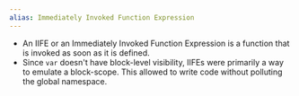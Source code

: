 ```yaml
---
alias: Immediately Invoked Function Expression
---
```


- An IIFE or an Immediately Invoked Function Expression is a function that is invoked as soon as it is defined.
- Since `var` doesn't have block-level visibility, IIFEs were primarily a way to emulate a block-scope. This allowed to write code without polluting the global namespace.
